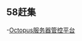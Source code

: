 ## 58赶集

-[Octopus服务器管控平台](https://mp.weixin.qq.com/s?__biz=MzI1NDc5MzIxMw==&mid=2247484973&idx=1&sn=e337154ce09bcb20cf75ae6564735b74&chksm=ea3e82bfdd490ba97fa9aa79640edd6420fee4bb3bc5bbd3ea9f194f04d9f8ff8d46c6de2a6c&mpshare=1&scene=1&srcid=%23rd)
